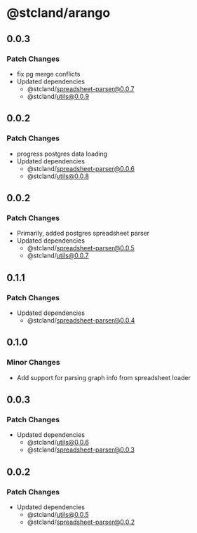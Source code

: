 # @stcland/arango

## 0.0.3

### Patch Changes

- fix pg merge conflicts
- Updated dependencies
  - @stcland/spreadsheet-parser@0.0.7
  - @stcland/utils@0.0.9

## 0.0.2

### Patch Changes

- progress postgres data loading
- Updated dependencies
  - @stcland/spreadsheet-parser@0.0.6
  - @stcland/utils@0.0.8

## 0.0.2

### Patch Changes

- Primarily, added postgres spreadsheet parser
- Updated dependencies
  - @stcland/spreadsheet-parser@0.0.5
  - @stcland/utils@0.0.7

## 0.1.1

### Patch Changes

- Updated dependencies
  - @stcland/spreadsheet-parser@0.0.4

## 0.1.0

### Minor Changes

- Add support for parsing graph info from spreadsheet loader

## 0.0.3

### Patch Changes

- Updated dependencies
  - @stcland/utils@0.0.6
  - @stcland/spreadsheet-parser@0.0.3

## 0.0.2

### Patch Changes

- Updated dependencies
  - @stcland/utils@0.0.5
  - @stcland/spreadsheet-parser@0.0.2
